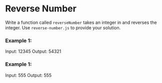 # Reverse Number
Write a function called `reverseNumber` takes an integer in and reverses the integer. Use `reverse-number.js` to provide your solution.

### Example 1:

Input: 12345
Output: 54321

### Example 1:

Input: 555
Output: 555
